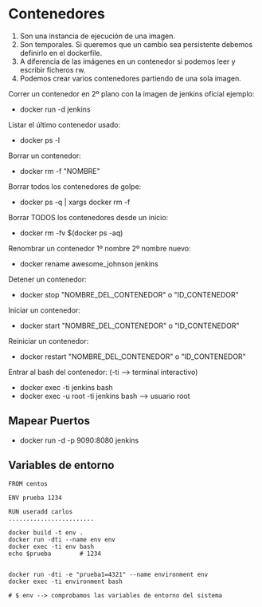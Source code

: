 # Contenedores

1. Son una instancia de ejecución de una imagen.
2. Son temporales. Si queremos que un cambio sea persistente debemos definirlo en el dockerfile.
3. A diferencia de las imágenes en un contenedor si podemos leer y escribir ficheros rw.
4. Podemos crear varios contenedores partiendo de una sola imagen.

Correr un contenedor en 2º plano con la imagen de jenkins oficial ejemplo:
- docker run -d jenkins

Listar el último contenedor usado:
- docker ps  -l

Borrar un contenedor:
- docker rm -f "NOMBRE"

Borrar todos los contenedores de golpe:
- docker ps -q | xargs docker rm -f

Borrar TODOS los contenedores desde un inicio:
- docker rm -fv $(docker ps -aq)

Renombrar un contenedor 1º nombre 2º nombre nuevo:
- docker rename awesome_johnson jenkins

Detener un contenedor:
- docker stop "NOMBRE_DEL_CONTENEDOR" o "ID_CONTENEDOR"

Iniciar un contenedor:
- docker start "NOMBRE_DEL_CONTENEDOR" o "ID_CONTENEDOR"

Reiniciar un contenedor:
- docker restart "NOMBRE_DEL_CONTENEDOR" o "ID_CONTENEDOR"

Entrar al bash del contenedor: (-ti --> terminal interactivo)
- docker exec -ti jenkins bash
- docker exec -u root -ti jenkins bash --> usuario root


## Mapear Puertos
- docker run -d -p 9090:8080 jenkins
 
## Variables de entorno
```
FROM centos

ENV prueba 1234

RUN useradd carlos
........................

docker build -t env .
docker run -dti --name env env
docker exec -ti env bash
echo $prueba        # 1234


docker run -dti -e "prueba1=4321" --name environment env
docker exec -ti environment bash

# $ env --> comprobamos las variables de entorno del sistema
```